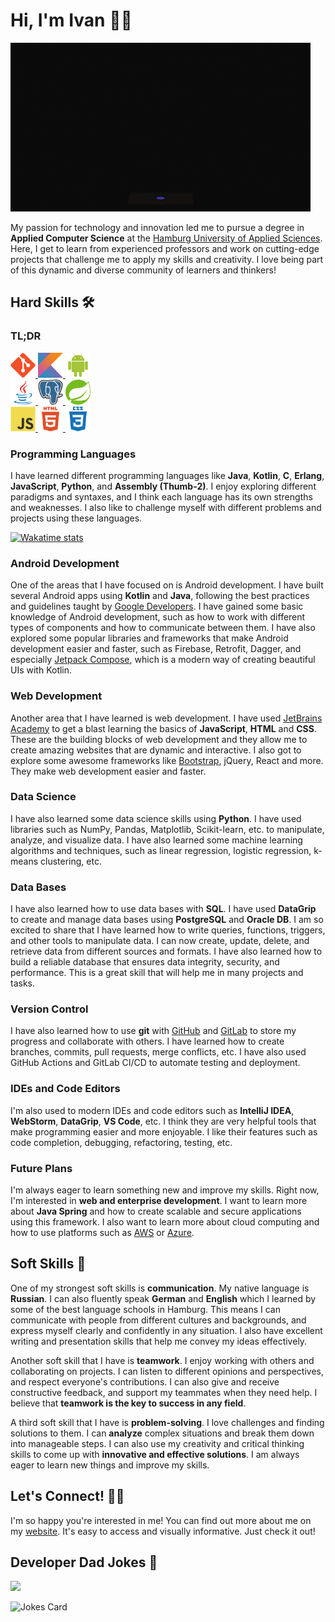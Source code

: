 # Hi, I'm Ivan 👋🏻

![programmer](img/programmer.gif)

My passion for technology and innovation led me to pursue a degree in **Applied Computer Science** at the [Hamburg University of Applied Sciences](https://www.haw-hamburg.de/en/). Here, I get to learn from experienced professors and work on cutting-edge projects that challenge me to apply my skills and creativity. I love being part of this dynamic and diverse community of learners and thinkers!

##  Hard Skills 🛠

### TL;DR

<a href="https://git-scm.com/" target="_blank" rel="noopener">
<img src="img/git-original.svg" title="Git" alt="Git" width="40" height="40">
</a>
<a href="https://kotlinlang.org/" target="_blank" rel="noopener">
<img src="img/kotlin-original.svg" title="Kotlin" alt="Kotlin" width="40" height="40">
</a>
<a href="https://developer.android.com/jetpack/compose" target="_blank" rel="noopener">
<img src="img/android-plain.svg" title="Jetpack Compose" alt="Jetpack Compose" width="40" height="40">
</a>
<br>
<a href="https://www.oracle.com/java/" target="_blank" rel="noopener">
<img src="img/java-original.svg" title="Java" alt="Java" width="40" height="40">
</a>
<a href="https://www.postgresql.org/" target="_blank" rel="noopener">
<img src="img/PostgreSQL_logo.3colors.120x120.png" title="PostgreSQL" alt="PostgreSQL" width="40" height="40">
</a>
<a href="https://spring.io/" target="_blank" rel="noopener">
<img src="img/spring-original.svg" title="Spring" alt="Spring" width="40" height="40">
</a>
<br>
<a href="https://developer.mozilla.org/en-US/docs/Web/JavaScript" target="_blank" rel="noopener">
<img src="img/javascript-original.svg" title="JavaScript" alt="JavaScript" width="40" height="40">
</a>
<a href="https://developer.mozilla.org/en-US/docs/Web/HTML" target="_blank" rel="noopener">
<img src="img/html5-plain-wordmark.svg" title="HTML5" alt="HTML5" width="40" height="40">
</a>
<a href="https://developer.mozilla.org/en-US/docs/Web/CSS" target="_blank" rel="noopener">
<img src="img/css3-plain-wordmark.svg" title="CSS3" alt="CSS3" width="40" height="40">
</a>

### Programming Languages

I have learned different programming languages like **Java**, **Kotlin**, **C**, **Erlang**, **JavaScript**, **Python**, and **Assembly (Thumb-2)**. I enjoy exploring different paradigms and syntaxes, and I think each language has its own strengths and weaknesses. I also like to challenge myself with different problems and projects using these languages.

[![Wakatime stats](https://github-readme-stats.vercel.app/api/wakatime?username=Ivan_Bobrov&theme=dark&hide=properties,yaml,text,jshell,batchfile,json,git+config,gitignore+file,IDEA_MODULE,CLASS,CSV&langs_count=15)](https://wakatime.com/@Ivan_Bobrov)

### Android Development

One of the areas that I have focused on is Android development. I have built several Android apps using **Kotlin** and **Java**, following the best practices and guidelines taught by [Google Developers](https://developer.android.com/). I have gained some basic knowledge of Android development, such as how to work with different types of components and how to communicate between them. I have also explored some popular libraries and frameworks that make Android development easier and faster, such as Firebase, Retrofit, Dagger, and especially [Jetpack Compose](https://developer.android.com/jetpack/compose), which is a modern way of creating beautiful UIs with Kotlin.

### Web Development

Another area that I have learned is web development. I have used [JetBrains Academy](https://www.jetbrains.com/academy/) to get a blast learning the basics of **JavaScript**, **HTML** and **CSS**. These are the building blocks of web development and they allow me to create amazing websites that are dynamic and interactive. I also got to explore some awesome frameworks like [Bootstrap](https://getbootstrap.com/), jQuery, React and more. They make web development easier and faster.

### Data Science

I have also learned some data science skills using **Python**. I have used libraries such as NumPy, Pandas, Matplotlib, Scikit-learn, etc. to manipulate, analyze, and visualize data. I have also learned some machine learning algorithms and techniques, such as linear regression, logistic regression, k-means clustering, etc.

### Data Bases

I have also learned how to use data bases with **SQL**. I have used **DataGrip** to create and manage data bases using **PostgreSQL** and **Oracle DB**. I am so excited to share that I have learned how to write queries, functions, triggers, and other tools to manipulate data. I can now create, update, delete, and retrieve data from different sources and formats. I have also learned how to build a reliable database that ensures data integrity, security, and performance. This is a great skill that will help me in many projects and tasks.

### Version Control

I have also learned how to use **git** with [GitHub](https://github.com/) and [GitLab](https://about.gitlab.com/) to store my progress and collaborate with others. I have learned how to create branches, commits, pull requests, merge conflicts, etc. I have also used GitHub Actions and GitLab CI/CD to automate testing and deployment.

### IDEs and Code Editors

I'm also used to modern IDEs and code editors such as **IntelliJ IDEA**, **WebStorm**, **DataGrip**, **VS Code**, etc. I think they are very helpful tools that make programming easier and more enjoyable. I like their features such as code completion, debugging, refactoring, testing, etc.

### Future Plans

I'm always eager to learn something new and improve my skills. Right now, I'm interested in **web and enterprise development**. I want to learn more about **Java Spring** and how to create scalable and secure applications using this framework. I also want to learn more about cloud computing and how to use platforms such as [AWS](https://aws.amazon.com/) or [Azure](https://azure.microsoft.com/en-us/).

## Soft Skills 🤝

One of my strongest soft skills is **communication**. My native language is **Russian**. I can also fluently speak **German** and **English** which I learned by some of the best language schools in Hamburg. This means I can communicate with people from different cultures and backgrounds, and express myself clearly and confidently in any situation. I also have excellent writing and presentation skills that help me convey my ideas effectively.

Another soft skill that I have is **teamwork**. I enjoy working with others and collaborating on projects. I can listen to different opinions and perspectives, and respect everyone's contributions. I can also give and receive constructive feedback, and support my teammates when they need help. I believe that **teamwork is the key to success in any field**.

A third soft skill that I have is **problem-solving**. I love challenges and finding solutions to them. I can **analyze** complex situations and break them down into manageable steps. I can also use my creativity and critical thinking skills to come up with **innovative and effective solutions**. I am always eager to learn new things and improve my skills.

## Let's Connect! 🤙🏻

I'm so happy you're interested in me! You can find out more about me on my [website](https://ivan-bobrov.github.io/). It's easy to access and visually informative. Just check it out!

## Developer Dad Jokes 🤣

![](https://hit.yhype.me/github/profile?user_id=62385609)

![Jokes Card](https://readme-jokes.vercel.app/api?theme=ayu-mirage)
